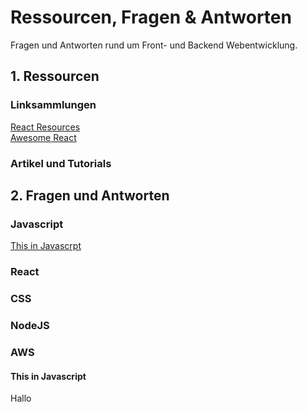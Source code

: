 # Ressourcen, Fragen & Antworten
Fragen und Antworten rund um Front- und Backend Webentwicklung. 

## 1. Ressourcen

### Linksammlungen

[React Resources](https://reactresources.com/)  
[Awesome React](https://github.com/enaqx/awesome-react)

### Artikel und Tutorials

## 2. Fragen und Antworten

### Javascript
[This in Javascrpt](#this-in-javascript)

### React

### CSS

### NodeJS

### AWS


#### This in Javascript
Hallo
